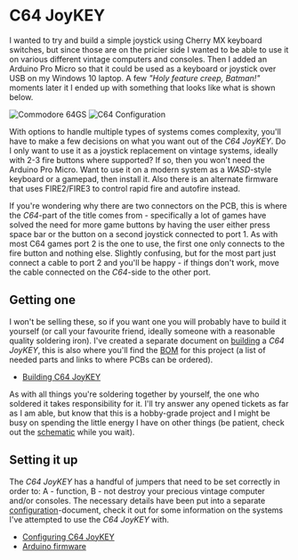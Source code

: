# C64 JoyKEY

I wanted to try and build a simple joystick using Cherry MX keyboard switches, but since those are on the pricier side I wanted to be able to use it on various different vintage computers and consoles. Then I added an Arduino Pro Micro so that it could be used as a keyboard or joystick over USB on my Windows 10 laptop. A few *"Holy feature creep, Batman!"* moments later it I ended up with something that looks like what is shown below.

![Commodore 64GS](https://github.com/tebl/C64-JoyKEY/raw/main/gallery/c64gs_system.jpg)
![C64 Configuration](https://github.com/tebl/C64-JoyKEY/raw/main/gallery/c64_jumpers.jpg)

With options to handle multiple types of systems comes complexity, you'll have to make a few decisions on what you want out of the *C64 JoyKEY*. Do I only want to use it as a joystick replacement on vintage systems, ideally with 2-3 fire buttons where supported? If so, then you won't need the Arduino Pro Micro. Want to use it on a modern system as a *WASD*-style keyboard or a gamepad, then install it. Also there is an alternate firmware that uses FIRE2/FIRE3 to control rapid fire and autofire instead.

If you're wondering why there are two connectors on the PCB, this is where the *C64*-part of the title comes from - specifically a lot of games have solved the need for more game buttons by having the user either press space bar or the button on a second joystick connected to port 1. As with most C64 games port 2 is the one to use, the first one only connects to the fire button and nothing else. Slightly confusing, but for the most part just connect a cable to port 2 and you'll be happy - if things don't work, move the cable connected on the *C64*-side to the other port.

## Getting one
I won't be selling these, so if you want one you will probably have to build it yourself (or call your favourite friend, ideally someone with a reasonable quality soldering iron). I've created a separate document on [building](https://github.com/tebl/C64-JoyKEY/blob/main/documentation/building.md) a *C64 JoyKEY*, this is also where you'll find the [BOM](https://github.com/tebl/C64-JoyKEY/blob/main/documentation/building.md#bom) for this project (a list of needed parts and links to where PCBs can be ordered).

* [Building C64 JoyKEY](https://github.com/tebl/C64-JoyKEY/blob/main/documentation/building.md)

As with all things you're soldering together by yourself, the one who soldered it takes responsibility for it. I'll try answer any opened tickets as far as I am able, but know that this is a hobby-grade project and I might be busy on spending the little energy I have on other things (be patient, check out the [schematic](https://github.com/tebl/C64-JoyKEY/tree/main/documentation/schematic) while you wait).

## Setting it up
The *C64 JoyKEY* has a handful of jumpers that need to be set correctly in order to: A - function, B - not destroy your precious vintage computer and/or consoles. The necessary details have been put into a separate [configuration](https://github.com/tebl/C64-JoyKEY/blob/main/documentation/configuration.md)-document, check it out for some information on the systems I've attempted to use the *C64 JoyKEY* with.

* [Configuring C64 JoyKEY](https://github.com/tebl/C64-JoyKEY/blob/main/documentation/configuration.md)
* [Arduino firmware](https://github.com/tebl/C64-JoyKEY/blob/main/documentation/firmware.md)